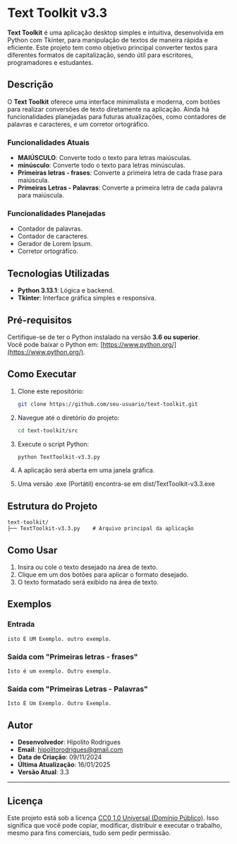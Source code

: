 # Text Toolkit v3.3

**Text Toolkit** é uma aplicação desktop simples e intuitiva, desenvolvida em Python com Tkinter, para manipulação de textos de maneira rápida e eficiente. Este projeto tem como objetivo principal converter textos para diferentes formatos de capitalização, sendo útil para escritores, programadores e estudantes.

## Descrição

O **Text Toolkit** oferece uma interface minimalista e moderna, com botões para realizar conversões de texto diretamente na aplicação. Ainda há funcionalidades planejadas para futuras atualizações, como contadores de palavras e caracteres, e um corretor ortográfico.

### Funcionalidades Atuais

- **MAIÚSCULO**: Converte todo o texto para letras maiúsculas.
- **minúsculo**: Converte todo o texto para letras minúsculas.
- **Primeiras letras - frases**: Converte a primeira letra de cada frase para maiúscula.
- **Primeiras Letras - Palavras**: Converte a primeira letra de cada palavra para maiúscula.

### Funcionalidades Planejadas

- Contador de palavras.
- Contador de caracteres.
- Gerador de Lorem Ipsum.
- Corretor ortográfico.

## Tecnologias Utilizadas

- **Python 3.13.1**: Lógica e backend.
- **Tkinter**: Interface gráfica simples e responsiva.

## Pré-requisitos

Certifique-se de ter o Python instalado na versão **3.6 ou superior**.  
Você pode baixar o Python em: [https://www.python.org/](https://www.python.org/).

## Como Executar

1. Clone este repositório:
   ```bash
   git clone https://github.com/seu-usuario/text-toolkit.git
   ```

2. Navegue até o diretório do projeto:
   ```bash
   cd text-toolkit/src
   ```

3. Execute o script Python:
   ```bash
   python TextToolkit-v3.3.py
   ```

4. A aplicação será aberta em uma janela gráfica.

5. Uma versão .exe (Portátil) encontra-se em dist/TextToolkit-v3.3.exe

## Estrutura do Projeto

```plaintext
text-toolkit/
├── TextToolkit-v3.3.py    # Arquivo principal da aplicação
```

## Como Usar

1. Insira ou cole o texto desejado na área de texto.
2. Clique em um dos botões para aplicar o formato desejado.
3. O texto formatado será exibido na área de texto.

## Exemplos

### Entrada
```
isto É UM Exemplo. outro exemplo.
```

### Saída com "Primeiras letras - frases"
```
Isto é um exemplo. Outro exemplo.
```

### Saída com "Primeiras Letras - Palavras"
```
Isto É Um Exemplo. Outro Exemplo.
```

## Autor

- **Desenvolvedor**: Hipolito Rodrigues
- **Email**: [hipolitorodrigues@gmail.com](mailto:hipolitorodrigues@gmail.com)
- **Data de Criação**: 09/11/2024
- **Última Atualização**: 16/01/2025
- **Versão Atual**: 3.3  

---

## Licença

Este projeto está sob a licença [CC0 1.0 Universal (Domínio Público)](https://creativecommons.org/publicdomain/zero/1.0/). Isso significa que você pode copiar, modificar, distribuir e executar o trabalho, mesmo para fins comerciais, tudo sem pedir permissão.
```
